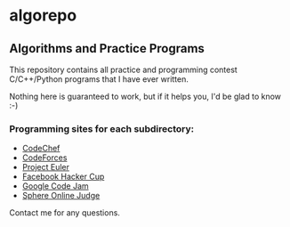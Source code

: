 algorepo
========

Algorithms and Practice Programs
--------------------------------

This repository contains all practice and programming contest C/C++/Python programs that I have ever written. 

Nothing here is guaranteed to work, but if it helps you, I'd be glad to know :-)

### Programming sites for each subdirectory:

  * [CodeChef](http://codechef.com)
  * [CodeForces](http://codeforces.com/)
  * [Project Euler](http://projecteuler.net/)
  * [Facebook Hacker Cup](https://www.facebook.com/hackercup)
  * [Google Code Jam](https://code.google.com/codejam/)
  * [Sphere Online Judge](http://www.spoj.pl/) 

Contact me for any questions. 


